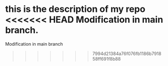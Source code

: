 this is the description of my repo
<<<<<<< HEAD
Modification in main branch.
=======
Modification in main branch
>>>>>>> 7994d21384a76f076fb1186b791858ff691f8b88
